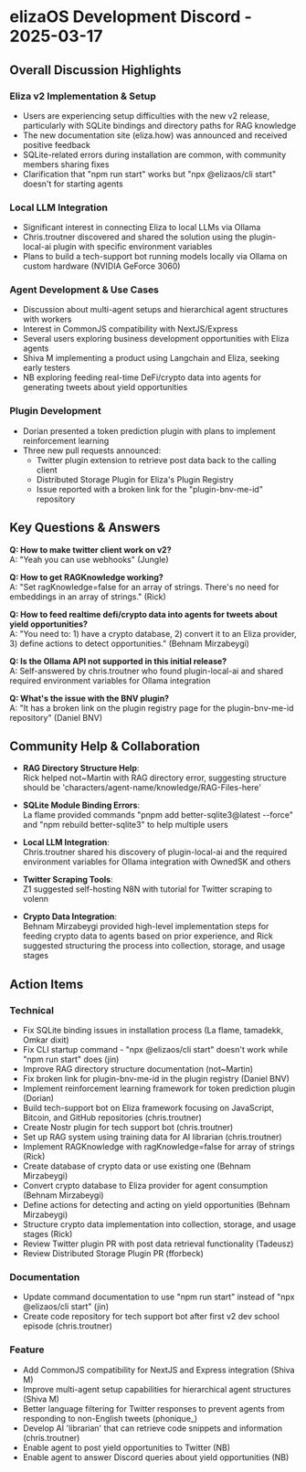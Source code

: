 # elizaOS Development Discord - 2025-03-17

## Overall Discussion Highlights

### Eliza v2 Implementation & Setup
- Users are experiencing setup difficulties with the new v2 release, particularly with SQLite bindings and directory paths for RAG knowledge
- The new documentation site (eliza.how) was announced and received positive feedback
- SQLite-related errors during installation are common, with community members sharing fixes
- Clarification that "npm run start" works but "npx @elizaos/cli start" doesn't for starting agents

### Local LLM Integration
- Significant interest in connecting Eliza to local LLMs via Ollama
- Chris.troutner discovered and shared the solution using the plugin-local-ai plugin with specific environment variables
- Plans to build a tech-support bot running models locally via Ollama on custom hardware (NVIDIA GeForce 3060)

### Agent Development & Use Cases
- Discussion about multi-agent setups and hierarchical agent structures with workers
- Interest in CommonJS compatibility with NextJS/Express
- Several users exploring business development opportunities with Eliza agents
- Shiva M implementing a product using Langchain and Eliza, seeking early testers
- NB exploring feeding real-time DeFi/crypto data into agents for generating tweets about yield opportunities

### Plugin Development
- Dorian presented a token prediction plugin with plans to implement reinforcement learning
- Three new pull requests announced:
  - Twitter plugin extension to retrieve post data back to the calling client
  - Distributed Storage Plugin for Eliza's Plugin Registry
  - Issue reported with a broken link for the "plugin-bnv-me-id" repository

## Key Questions & Answers

**Q: How to make twitter client work on v2?**  
A: "Yeah you can use webhooks" (Jungle)

**Q: How to get RAGKnowledge working?**  
A: "Set ragKnowledge=false for an array of strings. There's no need for embeddings in an array of strings." (Rick)

**Q: How to feed realtime defi/crypto data into agents for tweets about yield opportunities?**  
A: "You need to: 1) have a crypto database, 2) convert it to an Eliza provider, 3) define actions to detect opportunities." (Behnam Mirzabeygi)

**Q: Is the Ollama API not supported in this initial release?**  
A: Self-answered by chris.troutner who found plugin-local-ai and shared required environment variables for Ollama integration

**Q: What's the issue with the BNV plugin?**  
A: "It has a broken link on the plugin registry page for the plugin-bnv-me-id repository" (Daniel BNV)

## Community Help & Collaboration

- **RAG Directory Structure Help**:  
  Rick helped not~Martin with RAG directory error, suggesting structure should be 'characters/agent-name/knowledge/RAG-Files-here'

- **SQLite Module Binding Errors**:  
  La flame provided commands "pnpm add better-sqlite3@latest --force" and "npm rebuild better-sqlite3" to help multiple users

- **Local LLM Integration**:  
  Chris.troutner shared his discovery of plugin-local-ai and the required environment variables for Ollama integration with OwnedSK and others

- **Twitter Scraping Tools**:  
  Z1 suggested self-hosting N8N with tutorial for Twitter scraping to volenn

- **Crypto Data Integration**:  
  Behnam Mirzabeygi provided high-level implementation steps for feeding crypto data to agents based on prior experience, and Rick suggested structuring the process into collection, storage, and usage stages

## Action Items

### Technical
- Fix SQLite binding issues in installation process (La flame, tamadekk, Omkar dixit)
- Fix CLI startup command - "npx @elizaos/cli start" doesn't work while "npm run start" does (jin)
- Improve RAG directory structure documentation (not~Martin)
- Fix broken link for plugin-bnv-me-id in the plugin registry (Daniel BNV)
- Implement reinforcement learning framework for token prediction plugin (Dorian)
- Build tech-support bot on Eliza framework focusing on JavaScript, Bitcoin, and GitHub repositories (chris.troutner)
- Create Nostr plugin for tech support bot (chris.troutner)
- Set up RAG system using training data for AI librarian (chris.troutner)
- Implement RAGKnowledge with ragKnowledge=false for array of strings (Rick)
- Create database of crypto data or use existing one (Behnam Mirzabeygi)
- Convert crypto database to Eliza provider for agent consumption (Behnam Mirzabeygi)
- Define actions for detecting and acting on yield opportunities (Behnam Mirzabeygi)
- Structure crypto data implementation into collection, storage, and usage stages (Rick)
- Review Twitter plugin PR with post data retrieval functionality (Tadeusz)
- Review Distributed Storage Plugin PR (fforbeck)

### Documentation
- Update command documentation to use "npm run start" instead of "npx @elizaos/cli start" (jin)
- Create code repository for tech support bot after first v2 dev school episode (chris.troutner)

### Feature
- Add CommonJS compatibility for NextJS and Express integration (Shiva M)
- Improve multi-agent setup capabilities for hierarchical agent structures (Shiva M)
- Better language filtering for Twitter responses to prevent agents from responding to non-English tweets (phonique_)
- Develop AI 'librarian' that can retrieve code snippets and information (chris.troutner)
- Enable agent to post yield opportunities to Twitter (NB)
- Enable agent to answer Discord queries about yield opportunities (NB)